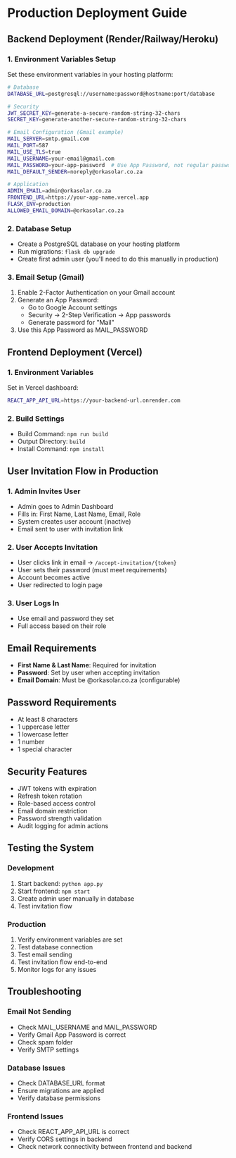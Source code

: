 # Production Deployment Guide

## Backend Deployment (Render/Railway/Heroku)

### 1. Environment Variables Setup
Set these environment variables in your hosting platform:

```bash
# Database
DATABASE_URL=postgresql://username:password@hostname:port/database

# Security
JWT_SECRET_KEY=generate-a-secure-random-string-32-chars
SECRET_KEY=generate-another-secure-random-string-32-chars

# Email Configuration (Gmail example)
MAIL_SERVER=smtp.gmail.com
MAIL_PORT=587
MAIL_USE_TLS=true
MAIL_USERNAME=your-email@gmail.com
MAIL_PASSWORD=your-app-password  # Use App Password, not regular password
MAIL_DEFAULT_SENDER=noreply@orkasolar.co.za

# Application
ADMIN_EMAIL=admin@orkasolar.co.za
FRONTEND_URL=https://your-app-name.vercel.app
FLASK_ENV=production
ALLOWED_EMAIL_DOMAIN=@orkasolar.co.za
```

### 2. Database Setup
- Create a PostgreSQL database on your hosting platform
- Run migrations: `flask db upgrade`
- Create first admin user (you'll need to do this manually in production)

### 3. Email Setup (Gmail)
1. Enable 2-Factor Authentication on your Gmail account
2. Generate an App Password:
   - Go to Google Account settings
   - Security → 2-Step Verification → App passwords
   - Generate password for "Mail"
3. Use this App Password as MAIL_PASSWORD

## Frontend Deployment (Vercel)

### 1. Environment Variables
Set in Vercel dashboard:
```bash
REACT_APP_API_URL=https://your-backend-url.onrender.com
```

### 2. Build Settings
- Build Command: `npm run build`
- Output Directory: `build`
- Install Command: `npm install`

## User Invitation Flow in Production

### 1. Admin Invites User
- Admin goes to Admin Dashboard
- Fills in: First Name, Last Name, Email, Role
- System creates user account (inactive)
- Email sent to user with invitation link

### 2. User Accepts Invitation
- User clicks link in email → `/accept-invitation/{token}`
- User sets their password (must meet requirements)
- Account becomes active
- User redirected to login page

### 3. User Logs In
- Use email and password they set
- Full access based on their role

## Email Requirements
- **First Name & Last Name**: Required for invitation
- **Password**: Set by user when accepting invitation
- **Email Domain**: Must be @orkasolar.co.za (configurable)

## Password Requirements
- At least 8 characters
- 1 uppercase letter
- 1 lowercase letter  
- 1 number
- 1 special character

## Security Features
- JWT tokens with expiration
- Refresh token rotation
- Role-based access control
- Email domain restriction
- Password strength validation
- Audit logging for admin actions

## Testing the System

### Development
1. Start backend: `python app.py`
2. Start frontend: `npm start`
3. Create admin user manually in database
4. Test invitation flow

### Production
1. Verify environment variables are set
2. Test database connection
3. Test email sending
4. Test invitation flow end-to-end
5. Monitor logs for any issues

## Troubleshooting

### Email Not Sending
- Check MAIL_USERNAME and MAIL_PASSWORD
- Verify Gmail App Password is correct
- Check spam folder
- Verify SMTP settings

### Database Issues
- Check DATABASE_URL format
- Ensure migrations are applied
- Verify database permissions

### Frontend Issues
- Check REACT_APP_API_URL is correct
- Verify CORS settings in backend
- Check network connectivity between frontend and backend
